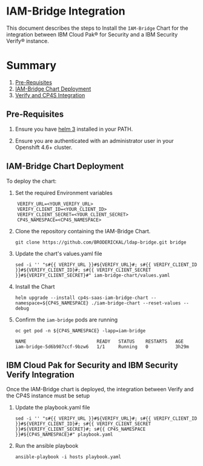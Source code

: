 # IAM-Bridge Integration

This document describes the steps to Install the `IAM-Bridge` Chart for the integration between IBM Cloud Pak® for Security and a IBM Security Verify® instance.

# Summary

1. [Pre-Requisites](#pre-requisites)
1. [IAM-Bridge Chart Deployment](#iam-Bridge-chart-deployment)
1. [Verify and CP4S Integration](#verify-and-cp4s-integration)

## Pre-Requisites

1. Ensure you have [helm 3](https://www.ibm.com/docs/en/cloud-paks/cp-security/1.7.0?topic=tasks-installing-developer-tools#helm-v324) installed in your PATH.

2. Ensure you are authenticated with an administrator user in your Openshift 4.6+ cluster.

## IAM-Bridge Chart Deployment

To deploy the chart:

1. Set the required Environment variables

```
    VERIFY_URL=<YOUR_VERIFY_URL>
    VERIFY_CLIENT_ID=<YOUR_CLIENT_ID>
    VERIFY_CLIENT_SECRET=<YOUR_CLIENT_SECRET>
    CP4S_NAMESPACE=<CP4S_NAMESPACE>
```

2. Clone the repository containing the IAM-Bridge Chart.

    ```
    git clone https://github.com/BRODERICKAL/ldap-bridge.git bridge
    ```

3.  Update the chart's values.yaml file

    ```
    sed -i '' "s#{{ VERIFY_URL }}#${VERIFY_URL}#; s#{{ VERIFY_CLIENT_ID }}#${VERIFY_CLIENT_ID}#; s#{{ VERIFY_CLIENT_SECRET }}#${VERIFY_CLIENT_SECRET}#" iam-bridge-chart/values.yaml
    ```

4. Install the Chart

    ```
    helm upgrade --install cp4s-saas-iam-bridge-chart --namespace=${CP4S_NAMESPACE} ./iam-bridge-chart --reset-values --debug
    ```

5. Confirm the `iam-bridge` pods are running

    ```
    oc get pod -n ${CP4S_NAMESPACE} -lapp=iam-bridge

    NAME                          READY   STATUS    RESTARTS   AGE
    iam-bridge-5d6b987ccf-9bzw6   1/1     Running   0          3h29m    
    ```

## IBM Cloud Pak for Security and IBM Security Verify Integration

Once the IAM-Bridge chart is deployed, the integration between Verify and the CP4S instance must be setup

1. Update the playbook.yaml file

    ```
    sed -i '' "s#{{ VERIFY_URL }}#${VERIFY_URL}#; s#{{ VERIFY_CLIENT_ID }}#${VERIFY_CLIENT_ID}#; s#{{ VERIFY_CLIENT_SECRET }}#${VERIFY_CLIENT_SECRET}#; s#{{ CP4S_NAMESPACE }}#${CP4S_NAMESPACE}#" playbook.yaml
    ```

2. Run the ansible playbook

    ```
    ansible-playbook -i hosts playbook.yaml
    ```